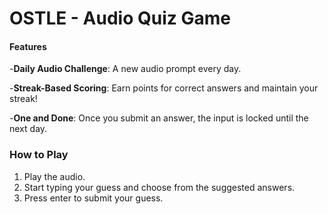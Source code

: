 # OSTLE - Audio Quiz Game

#### Features
-**Daily Audio Challenge**: A new audio prompt every day.

-**Streak-Based Scoring**: Earn points for correct answers and maintain your streak! 

-**One and Done**: Once you submit an answer, the input is locked until the next day.

### How to Play
1. Play the audio.
2. Start typing your guess and choose from the suggested answers.
3. Press enter to submit your guess.
